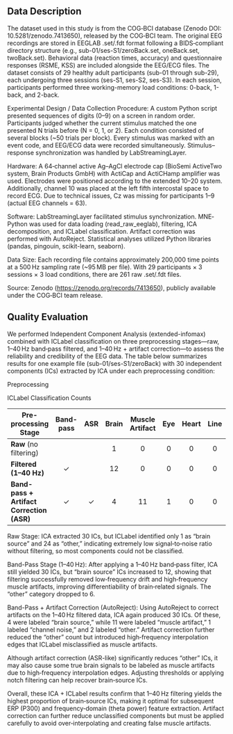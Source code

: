 Data Description
-
The dataset used in this study is from the COG‐BCI database (Zenodo DOI: 10.5281/zenodo.7413650), released by the COG‐BCI team. The original EEG recordings are stored in EEGLAB .set/.fdt format following a BIDS‐compliant directory structure (e.g., sub-01/ses-S1/zeroBack.set, oneBack.set, twoBack.set). Behavioral data (reaction times, accuracy) and questionnaire responses (RSME, KSS) are included alongside the EEG/ECG files. The dataset consists of 29 healthy adult participants (sub-01 through sub-29), each undergoing three sessions (ses-S1, ses-S2, ses-S3). In each session, participants performed three working-memory load conditions: 0-back, 1-back, and 2-back.

Experimental Design / Data Collection Procedure: A custom Python script presented sequences of digits (0–9) on a screen in random order. Participants judged whether the current stimulus matched the one presented N trials before (N = 0, 1, or 2). Each condition consisted of several blocks (~50 trials per block). Every stimulus was marked with an event code, and EEG/ECG data were recorded simultaneously. Stimulus–response synchronization was handled by LabStreamingLayer.

Hardware: A 64‐channel active Ag–AgCl electrode cap (BioSemi ActiveTwo system, Brain Products GmbH) with ActiCap and ActiCHamp amplifier was used. Electrodes were positioned according to the extended 10–20 system. Additionally, channel 10 was placed at the left fifth intercostal space to record ECG. Due to technical issues, Cz was missing for participants 1–9 (actual EEG channels = 63).

Software: LabStreamingLayer facilitated stimulus synchronization. MNE‐Python was used for data loading (read_raw_eeglab), filtering, ICA decomposition, and ICLabel classification. Artifact correction was performed with AutoReject. Statistical analyses utilized Python libraries (pandas, pingouin, scikit-learn, seaborn).

Data Size: Each recording file contains approximately 200,000 time points at a 500 Hz sampling rate (~95 MB per file). With 29 participants × 3 sessions × 3 load conditions, there are 261 raw .set/.fdt files.

Source: Zenodo (https://zenodo.org/records/7413650), publicly available under the COG‐BCI team release.

Quality Evaluation
-
We performed Independent Component Analysis (extended-infomax) combined with ICLabel classification on three preprocessing stages—raw, 1–40 Hz band‐pass filtered, and 1–40 Hz + artifact correction—to assess the reliability and credibility of the EEG data. The table below summarizes results for one example file (sub-01/ses-S1/zeroBack) with 30 independent components (ICs) extracted by ICA under each preprocessing condition:

Preprocessing

ICLabel Classification Counts



| Pre-processing Stage                       | Band-pass | ASR | Brain | Muscle Artifact | Eye | Heart | Line | Channel Noise | Other |
|--------------------------------------------|:---------:|:---:|:-----:|:---------------:|:---:|:-----:|:----:|:-------------:|:-----:|
| **Raw** (no filtering)                     |           |     |   1   |        0        |  0  |   0   |  0   |       0       |  24   |
| **Filtered (1–40 Hz)**                     |     ✓     |     |  12   |        0        |  0  |   0   |  0   |       0       |   6   |
| **Band-pass + Artifact Correction (ASR)**  |     ✓     |  ✓  |   4   |       11        |  1  |   0   |  0   |       1       |   2   |

Raw Stage: ICA extracted 30 ICs, but ICLabel identified only 1 as “brain source” and 24 as “other,” indicating extremely low signal‐to‐noise ratio without filtering, so most components could not be classified.

Band-Pass Stage (1–40 Hz): After applying a 1–40 Hz band‐pass filter, ICA still yielded 30 ICs, but “brain source” ICs increased to 12, showing that filtering successfully removed low‐frequency drift and high‐frequency muscle artifacts, improving differentiability of brain‐related signals. The “other” category dropped to 6.

Band-Pass + Artifact Correction (AutoReject): Using AutoReject to correct artifacts on the 1–40 Hz filtered data, ICA again produced 30 ICs. Of these, 4 were labeled “brain source,” while 11 were labeled “muscle artifact,” 1 labeled “channel noise,” and 2 labeled “other.” Artifact correction further reduced the “other” count but introduced high‐frequency interpolation edges that ICLabel misclassified as muscle artifacts.

Although artifact correction (ASR-like) significantly reduces “other” ICs, it may also cause some true brain signals to be labeled as muscle artifacts due to high‐frequency interpolation edges. Adjusting thresholds or applying notch filtering can help recover brain‐source ICs.

Overall, these ICA + ICLabel results confirm that 1–40 Hz filtering yields the highest proportion of brain‐source ICs, making it optimal for subsequent ERP (P300) and frequency‐domain (theta power) feature extraction. Artifact correction can further reduce unclassified components but must be applied carefully to avoid over‐interpolating and creating false muscle artifacts.
